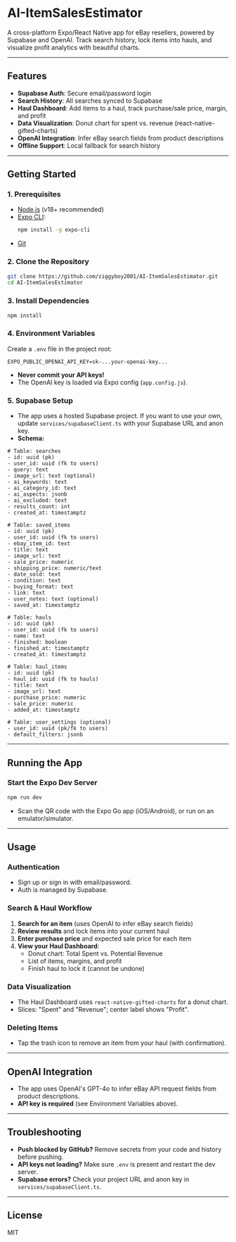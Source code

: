 # AI-ItemSalesEstimator

A cross-platform Expo/React Native app for eBay resellers, powered by Supabase and OpenAI. Track search history, lock items into hauls, and visualize profit analytics with beautiful charts.

---

## Features

- **Supabase Auth**: Secure email/password login
- **Search History**: All searches synced to Supabase
- **Haul Dashboard**: Add items to a haul, track purchase/sale price, margin, and profit
- **Data Visualization**: Donut chart for spent vs. revenue (react-native-gifted-charts)
- **OpenAI Integration**: Infer eBay search fields from product descriptions
- **Offline Support**: Local fallback for search history

---

## Getting Started

### 1. Prerequisites

- [Node.js](https://nodejs.org/) (v18+ recommended)
- [Expo CLI](https://docs.expo.dev/get-started/installation/):
  ```sh
  npm install -g expo-cli
  ```
- [Git](https://git-scm.com/)

### 2. Clone the Repository

```sh
git clone https://github.com/ziggyboy2001/AI-ItemSalesEstimator.git
cd AI-ItemSalesEstimator
```

### 3. Install Dependencies

```sh
npm install
```

### 4. Environment Variables

Create a `.env` file in the project root:

```env
EXPO_PUBLIC_OPENAI_API_KEY=sk-...your-openai-key...
```

- **Never commit your API keys!**
- The OpenAI key is loaded via Expo config (`app.config.js`).

### 5. Supabase Setup

- The app uses a hosted Supabase project. If you want to use your own, update `services/supabaseClient.ts` with your Supabase URL and anon key.
- **Schema:**

```
# Table: searches
- id: uuid (pk)
- user_id: uuid (fk to users)
- query: text
- image_url: text (optional)
- ai_keywords: text
- ai_category_id: text
- ai_aspects: jsonb
- ai_excluded: text
- results_count: int
- created_at: timestamptz

# Table: saved_items
- id: uuid (pk)
- user_id: uuid (fk to users)
- ebay_item_id: text
- title: text
- image_url: text
- sale_price: numeric
- shipping_price: numeric/text
- date_sold: text
- condition: text
- buying_format: text
- link: text
- user_notes: text (optional)
- saved_at: timestamptz

# Table: hauls
- id: uuid (pk)
- user_id: uuid (fk to users)
- name: text
- finished: boolean
- finished_at: timestamptz
- created_at: timestamptz

# Table: haul_items
- id: uuid (pk)
- haul_id: uuid (fk to hauls)
- title: text
- image_url: text
- purchase_price: numeric
- sale_price: numeric
- added_at: timestamptz

# Table: user_settings (optional)
- user_id: uuid (pk/fk to users)
- default_filters: jsonb
```

---

## Running the App

### Start the Expo Dev Server

```sh
npm run dev
```

- Scan the QR code with the Expo Go app (iOS/Android), or run on an emulator/simulator.

---

## Usage

### Authentication

- Sign up or sign in with email/password.
- Auth is managed by Supabase.

### Search & Haul Workflow

1. **Search for an item** (uses OpenAI to infer eBay search fields)
2. **Review results** and lock items into your current haul
3. **Enter purchase price** and expected sale price for each item
4. **View your Haul Dashboard**:
   - Donut chart: Total Spent vs. Potential Revenue
   - List of items, margins, and profit
   - Finish haul to lock it (cannot be undone)

### Data Visualization

- The Haul Dashboard uses `react-native-gifted-charts` for a donut chart.
- Slices: "Spent" and "Revenue"; center label shows "Profit".

### Deleting Items

- Tap the trash icon to remove an item from your haul (with confirmation).

---

## OpenAI Integration

- The app uses OpenAI's GPT-4o to infer eBay API request fields from product descriptions.
- **API key is required** (see Environment Variables above).

---

## Troubleshooting

- **Push blocked by GitHub?** Remove secrets from your code and history before pushing.
- **API keys not loading?** Make sure `.env` is present and restart the dev server.
- **Supabase errors?** Check your project URL and anon key in `services/supabaseClient.ts`.

---

## License

MIT
